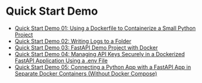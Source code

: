 # Quick Start Demo

- [Quick Start Demo 01: Using a Dockerfile to Containerize a Small Python Project](https://github.com/uwspstar/20-Day-Challenge-List/blob/main/Docker/Quick%20Start%20Demo_01.md)
- [Quick Start Demo 02: Writing Logs to a Folder](https://github.com/uwspstar/20-Day-Challenge-List/blob/main/Docker/Quick%20Start%20Demo%2002_Writing%20Logs%20to%20a%20Folder.md)
- [Quick Start Demo 03: FastAPI Demo Project with Docker](https://github.com/uwspstar/20-Day-Challenge-List/blob/main/Docker/Quick%20Start%20Demo%2003%3A%20FastAPI%20Demo%20Project%20with%20Docker.md)
- [Quick Start Demo 04: Managing API Keys Securely in a Dockerized FastAPI Application Using a .env File](https://github.com/uwspstar/20-Day-Challenge-List/blob/main/Docker/Quick%20Start%20Demo%2004%3A%20Managing%20API%20Keys%20Securely%20in%20a%20Dockerized%20FastAPI%20Application%20Using%20a%20.env%20File.md)
- [Quick Start Demo 05: Connecting a Python App with a FastAPI App in Separate Docker Containers (Without Docker Compose)](https://github.com/uwspstar/20-Day-Challenge-List/blob/main/Docker/Quick%20Start%20Demo%2005:%20Connecting%20a%20Python%20App%20with%20a%20FastAPI%20App%20in%20Separate%20Docker%20Containers%20(Without%20Docker%20Compose).md)
 
